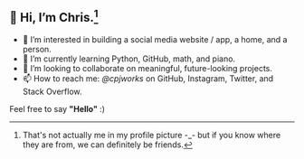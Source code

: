 ## 👋 Hi, I’m **Chris**.[^1]
- 👀 I’m interested in building a social media website / app, a home, and a person.
- 🌱 I’m currently learning Python, GitHub, math, and piano.
- 💞️ I’m looking to collaborate on meaningful, future-looking projects.
- 📫 How to reach me: *@cpjworks* on GitHub, Instagram, Twitter, and Stack Overflow.<br>

Feel free to say **"Hello"** :)

[^1]: That's not actually me in my profile picture -_- but if you know where they are from, we can definitely be friends.

<!---
cpjworks/cpjworks is a ✨ special ✨ repository because its `README.md` (this file) appears on your GitHub profile.
You can click the Preview link to take a look at your changes.
--->
